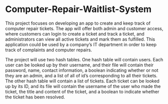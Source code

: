 # Computer-Repair-Waitlist-System

This project focuses on developing an app to create and keep track of computer repair tickets. The app will offer both admin and customer access, where customers can login to create a ticket and track a ticket, and administrators can view all active tickets and mark them as fulfilled. This application could be used by a company’s IT department in order to keep track of complaints and computer repairs.

The project will use two hash tables. One hash table will contain users. Each user can be looked up by their username, and their file will contain their password, name, contact information, a boolean indicating whether or not they are an admin, and a list of all of id’s corresponding to all their tickets. The other hash table will contain a list of tickets. Each ticket can be looked up by its ID, and its file will contain the username of the user who made the ticket, the title and content of the ticket, and a boolean to indicate whether the ticket has been resolved.
